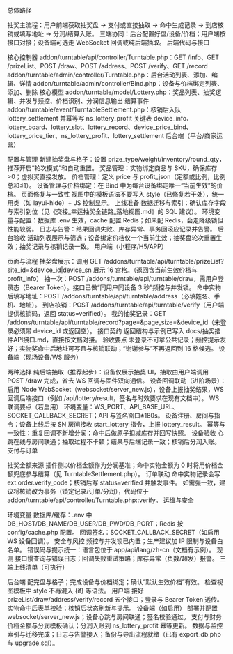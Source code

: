 总体路径

抽奖主流程：用户前端获取抽奖盘 → 支付或直接抽取 → 命中生成记录 → 到店核销或填写地址 → 分润/结算入账。
三端协同：后台配置好盘/设备/价档；用户端按接口对接；设备端可选走 WebSocket 回调或纯后端抽取。
后端代码与接口

核心控制器
addon/turntable/api/controller/Turntable.php：GET /info、GET /prizeList、POST /draw、POST /address、POST /verify、GET /record
addon/turntable/admin/controller/Turntable.php：后台活动列表、添加、编辑、详情
addon/turntable/admin/controller/Bind.php：设备与价档绑定列表、添加、删除
核心模型
addon/turntable/model/Lottery.php：奖品列表、抽奖逻辑、并发与频控、价档识别、分润信息输出
结算事件
addon/turntable/event/TurntableSettlement.php：核销后入队 lottery_settlement 并幂等写 ns_lottery_profit
关键表
device_info、lottery_board、lottery_slot、lottery_record、device_price_bind、lottery_price_tier、ns_lottery_profit、lottery_settlement
后台端（平台/商家运营）

配置与管理
新建抽奖盘与格子：设置 prize_type/weight/inventory/round_qty，推荐开启“轮次模式”和自动重置。
奖品管理：实物绑定商品与 SKU，确保库存>0；虚拟奖直接发放。
价档管理：定义 price 与 profit_json（定额或比例，比例总和≤1）。
设备管理与价档绑定：在 Bind 中为每台设备绑定唯一“当前生效”的价档。
页面修复与一致性
视图中的模板语法不要写入 style（已修复若干处），统一用类（如 layui-hide）+ JS 控制显示。
上线准备
数据迁移与索引：确认库存字段与索引到位（见《交接_幸运抽奖全链路_落地视图.md》的 SQL 建议）。
环境变量与配置：数据库 .env 生效，cache 配置 Redis；如未配 Redis，会走降级锁但性能较弱。
日志与告警：结果回调失败、库存异常、事务回滚应记录并告警。
后台验收
活动列表展示与筛选；设备绑定价档仅一个当前生效；抽奖盘轮次重置生效；抽奖记录与核销记录一致。
用户端（小程序/H5/APP）

页面与流程
抽奖盘展示：调用 GET /addons/turntable/api/turntable/prizeList?site_id=&device_id|device_sn 展示 16 宫格。（返回含当前生效价档与 profit_info）
抽一次：POST /addons/turntable/api/turntable/draw，需用户登录态（Bearer Token）。接口已做“同用户同设备 3 秒”频控与并发锁。
命中实物后填写地址：POST /addons/turntable/api/turntable/address（必填姓名、手机、地址）。
到店核销：POST /addons/turntable/api/turntable/verify（用户端提供核销码，返回 status=verified）。
我的抽奖记录：GET /addons/turntable/api/turntable/record?page=&page_size=&device_id（未登录必须带 device_id 或返回空）。
接口契约
返回结构与示例已写入 docs/抽奖插件API接口.md，直接按文档对接。
验收要点
未登录不可拿公共记录；频控提示友好；实物奖命中后地址可写且与核销联动；“谢谢参与”不再返回到 16 格候选。
设备端（现场设备/WS 服务）

两种选择
纯后端抽取（推荐起步）：设备仅展示抽奖 UI，抽取由用户端调用 POST /draw 完成，省去 WS 回调与固件双向通信。
设备回调联动（进阶场景）：启用 Node WebSocket（websocket/server_new.js），设备上报抽奖结果，WS 回调后端接口（例如 /api/lottery/result，签名与时效要求在现有文档中）。
WS 联调要点（若启用）
环境变量：WS_PORT、API_BASE_URL、SOCKET_CALLBACK_SECRET；API 与签名窗口±180s。
设备注册、房间与指令：设备上线后按 SN 房间接收 start_lottery 指令，上报 lottery_result。
幂等与一致性：重复回调不新增分润；命中后做原子扣减库存并回写快照。
设备验收
心跳在线与房间联通；抽取过程不卡顿；结果与后端记录一致；核销后分润入账。
支付与订单

抽奖金额来源
插件侧以价档金额作为分润基准；命中实物金额为 0 时将用价档金额兜底参与结算（见 TurntableSettlement.php）。
订单联动
命中实物记录会写 ext.order.verify_code；核销后写 status=verified 并触发事件。
如需强一致，建议将核销改为事务（锁定记录/订单/分润），代码位于 addon/turntable/api/controller/Turntable.php::verify。
运维与安全

环境变量
数据库/缓存：.env 中 DB_HOST/DB_NAME/DB_USER/DB_PWD/DB_PORT；Redis 按 config/cache.php 配置。
回调签名：SOCKET_CALLBACK_SECRET（如启用 WS 设备回调）。
安全与风控
频控与并发锁已内置；生产建议加 IP 限制与设备白名单。
错误码与提示统一：语言包位于 app/api/lang/zh-cn（文档有示例）。
观测
接口慢查询与错误日志；回调失败重试策略；库存异常（负数/超发）报警。
三端上线清单（可执行）

后台端
配完盘与格子；完成设备与价档绑定；确认“默认生效价档”有效。
检查视图模板中 style 不再混入 {if} 等语法。
用户端
接好 prizeList/draw/address/verify/record 五个接口；登录与 Bearer Token 透传。
实物命中后表单校验；核销后状态刷新与提示。
设备端（如启用）
部署并配置 websocket/server_new.js；设备心跳与房间联通；签名校验通过。
支付与财务
价档金额与分润模板确认；分润入账到 ns_lottery_profit 幂等更新。
数据与监控
索引与迁移完成；日志与告警接入；备份与导出流程就绪（已有 export_db.php 与 upgrade.sql）。